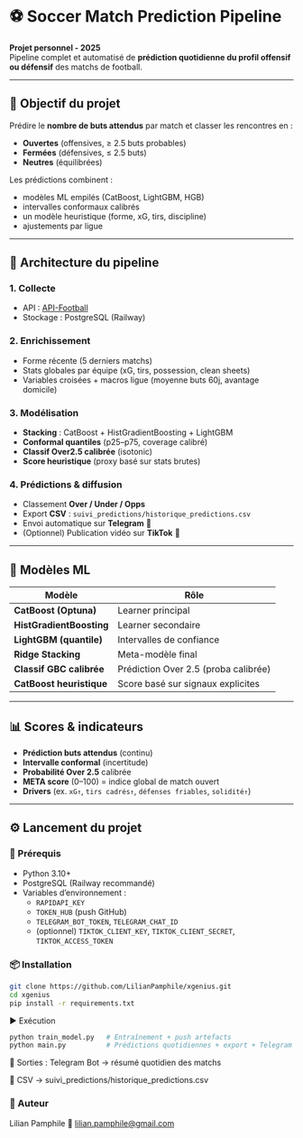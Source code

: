 # ⚽ Soccer Match Prediction Pipeline

**Projet personnel - 2025**  
Pipeline complet et automatisé de **prédiction quotidienne du profil offensif ou défensif** des matchs de football.

---

## 🚀 Objectif du projet

Prédire le **nombre de buts attendus** par match et classer les rencontres en :

- **Ouvertes** (offensives, ≥ 2.5 buts probables)  
- **Fermées** (défensives, ≤ 2.5 buts)  
- **Neutres** (équilibrées)  

Les prédictions combinent :  
- modèles ML empilés (CatBoost, LightGBM, HGB)  
- intervalles conformaux calibrés  
- un modèle heuristique (forme, xG, tirs, discipline)  
- ajustements par ligue  

---

## 🧱 Architecture du pipeline

### 1. Collecte
- API : [API-Football](https://rapidapi.com/api-sports/api/api-football)  
- Stockage : PostgreSQL (Railway)

### 2. Enrichissement
- Forme récente (5 derniers matchs)  
- Stats globales par équipe (xG, tirs, possession, clean sheets)  
- Variables croisées + macros ligue (moyenne buts 60j, avantage domicile)  

### 3. Modélisation
- **Stacking** : CatBoost + HistGradientBoosting + LightGBM  
- **Conformal quantiles** (p25–p75, coverage calibré)  
- **Classif Over2.5 calibrée** (isotonic)  
- **Score heuristique** (proxy basé sur stats brutes)  

### 4. Prédictions & diffusion
- Classement **Over / Under / Opps**  
- Export **CSV** : `suivi_predictions/historique_predictions.csv`  
- Envoi automatique sur **Telegram** 📲  
- (Optionnel) Publication vidéo sur **TikTok** 🎥  

---

## 🧠 Modèles ML

| Modèle                 | Rôle                                     |
|------------------------|------------------------------------------|
| **CatBoost (Optuna)**  | Learner principal                        |
| **HistGradientBoosting** | Learner secondaire                     |
| **LightGBM (quantile)** | Intervalles de confiance                |
| **Ridge Stacking**      | Meta-modèle final                       |
| **Classif GBC calibrée** | Prédiction Over 2.5 (proba calibrée)   |
| **CatBoost heuristique** | Score basé sur signaux explicites      |

---

## 📊 Scores & indicateurs

- **Prédiction buts attendus** (continu)  
- **Intervalle conformal** (incertitude)  
- **Probabilité Over 2.5** calibrée  
- **META score** (0–100) = indice global de match ouvert  
- **Drivers** (ex. `xG↑`, `tirs cadrés↑`, `défenses friables`, `solidité↑`)  

---

## ⚙️ Lancement du projet

### 🔧 Prérequis
- Python 3.10+  
- PostgreSQL (Railway recommandé)  
- Variables d’environnement :
  - `RAPIDAPI_KEY`  
  - `TOKEN_HUB` (push GitHub)  
  - `TELEGRAM_BOT_TOKEN`, `TELEGRAM_CHAT_ID`  
  - (optionnel) `TIKTOK_CLIENT_KEY`, `TIKTOK_CLIENT_SECRET`, `TIKTOK_ACCESS_TOKEN`  

### 📦 Installation
```bash
git clone https://github.com/LilianPamphile/xgenius.git
cd xgenius
pip install -r requirements.txt
```

▶️ Exécution
```bash
python train_model.py   # Entraînement + push artefacts
python main.py          # Prédictions quotidiennes + export + Telegram
```
📂 Sorties : Telegram Bot → résumé quotidien des matchs

💾 CSV → suivi_predictions/historique_predictions.csv

### 👤 Auteur
Lilian Pamphile
📧 lilian.pamphile@gmail.com
